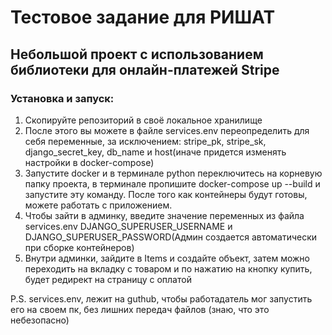 # Тестовое задание для РИШАТ
## Небольшой проект с использованием библиотеки для онлайн-платежей Stripe
### Установка и запуск:
1. Скопируйте репозиторий в своё локальное хранилище
2. После этого вы можете в файле services.env переопределить для себя переменные, за исключением: stripe_pk, stripe_sk, django_secret_key, db_name и host(иначе придется изменять настройки в docker-compose)
3. Запустите docker и в терминале python переключитесь на корневую папку проекта, в терминале пропишите docker-compose up --build и запустите эту команду. После того как контейнеры будут готовы, можете работать с приложением.
4. Чтобы зайти в админку, введите значение переменных из файла services.env DJANGO_SUPERUSER_USERNAME и DJANGO_SUPERUSER_PASSWORD(Админ создается автоматически при сборке контейнеров)
5. Внутри админки, зайдите в Items и создайте объект, затем можно переходить на вкладку с товаром и по нажатию на кнопку купить, будет редирект на страницу с оплатой

P.S. services.env, лежит на guthub, чтобы работадатель мог запустить его на своем пк, без лишних передач файлов (знаю, что это небезопасно)
